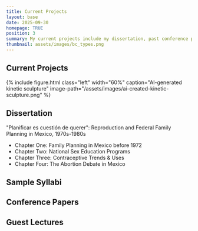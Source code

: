 ```yaml
---
title: Current Projects
layout: base
date: 2025-09-30
homepage: TRUE
position: 3
summary: My current projects include my dissertation, past conference papers, guest lectures, and sample syllabi I have put together for practice or as classes I have applied to teach. 
thumbnail: assets/images/bc_types.png
---
```


## Current Projects

{% include figure.html
  class="left"
  width="60%"
  caption="AI-generated kinetic sculpture"
  image-path="/assets/images/ai-created-kinetic-sculpture.png"
%}

## Dissertation

"Planificar es cuestión de querer": Reproduction and Federal Family Planning in Mexico, 1970s-1980s
- Chapter One: Family Planning in Mexico before 1972
- Chapter Two: National Sex Education Programs
- Chapter Three: Contraceptive Trends & Uses
- Chapter Four: The Abortion Debate in Mexico

## Sample Syllabi

## Conference Papers

## Guest Lectures
